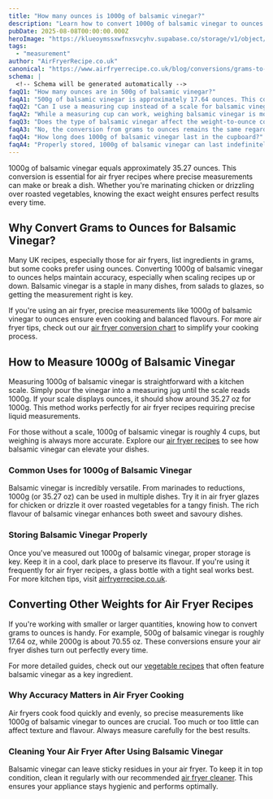 ```yaml
---
title: "How many ounces is 1000g of balsamic vinegar?"
description: "Learn how to convert 1000g of balsamic vinegar to ounces with our easy guide. Perfect for air fryer recipes and precise cooking measurements."
pubDate: 2025-08-08T00:00:00.000Z
heroImage: "https://klueoymssxwfnxsvcyhv.supabase.co/storage/v1/object/public/Shmucket/1000g-balsamic-vinegar-to-ounces.webp"
tags:
  - "measurement"
author: "AirFryerRecipe.co.uk"
canonical: "https://www.airfryerrecipe.co.uk/blog/conversions/grams-to-ounces/1000g-balsamic-vinegar-to-ounces"
schema: |
  <!-- Schema will be generated automatically -->
faqQ1: "How many ounces are in 500g of balsamic vinegar?"
faqA1: "500g of balsamic vinegar is approximately 17.64 ounces. This conversion is useful for smaller air fryer recipes where precise measurements are key. Always use a kitchen scale for accuracy."
faqQ2: "Can I use a measuring cup instead of a scale for balsamic vinegar?"
faqA2: "While a measuring cup can work, weighing balsamic vinegar is more accurate. 1000g of balsamic vinegar is roughly 4 cups, but scales ensure precision, especially for air fryer recipes."
faqQ3: "Does the type of balsamic vinegar affect the weight-to-ounce conversion?"
faqA3: "No, the conversion from grams to ounces remains the same regardless of the balsamic vinegar type. Whether it's aged or cheap, 1000g will always equal around 35.27 oz."
faqQ4: "How long does 1000g of balsamic vinegar last in the cupboard?"
faqA4: "Properly stored, 1000g of balsamic vinegar can last indefinitely, though its flavour may diminish over time. Keep it sealed in a cool, dark place for best results. Use it within 3-5 years for optimal taste."
---
```

<p>1000g of balsamic vinegar equals approximately 35.27 ounces. This conversion is essential for air fryer recipes where precise measurements can make or break a dish. Whether you're marinating chicken or drizzling over roasted vegetables, knowing the exact weight ensures perfect results every time.</p>  

<h2>Why Convert Grams to Ounces for Balsamic Vinegar?</h2>  
<p>Many UK recipes, especially those for air fryers, list ingredients in grams, but some cooks prefer using ounces. Converting 1000g of balsamic vinegar to ounces helps maintain accuracy, especially when scaling recipes up or down. Balsamic vinegar is a staple in many dishes, from salads to glazes, so getting the measurement right is key.</p>  
<p>If you're using an air fryer, precise measurements like 1000g of balsamic vinegar to ounces ensure even cooking and balanced flavours. For more air fryer tips, check out our <a href=https://www.airfryerrecipe.co.uk/air-fryer-conversion-chart>air fryer conversion chart</a> to simplify your cooking process.</p>  

<h2>How to Measure 1000g of Balsamic Vinegar</h2>  
<p>Measuring 1000g of balsamic vinegar is straightforward with a kitchen scale. Simply pour the vinegar into a measuring jug until the scale reads 1000g. If your scale displays ounces, it should show around 35.27 oz for 1000g. This method works perfectly for air fryer recipes requiring precise liquid measurements.</p>  
<p>For those without a scale, 1000g of balsamic vinegar is roughly 4 cups, but weighing is always more accurate. Explore our <a href=https://www.airfryerrecipe.co.uk/recipes>air fryer recipes</a> to see how balsamic vinegar can elevate your dishes.</p>  

<h3>Common Uses for 1000g of Balsamic Vinegar</h3>  
<p>Balsamic vinegar is incredibly versatile. From marinades to reductions, 1000g (or 35.27 oz) can be used in multiple dishes. Try it in air fryer glazes for chicken or drizzle it over roasted vegetables for a tangy finish. The rich flavour of balsamic vinegar enhances both sweet and savoury dishes.</p>  

<h3>Storing Balsamic Vinegar Properly</h3>  
<p>Once you've measured out 1000g of balsamic vinegar, proper storage is key. Keep it in a cool, dark place to preserve its flavour. If you're using it frequently for air fryer recipes, a glass bottle with a tight seal works best. For more kitchen tips, visit <a href=https://www.airfryerrecipe.co.uk>airfryerrecipe.co.uk</a>.</p>  

<h2>Converting Other Weights for Air Fryer Recipes</h2>  
<p>If you're working with smaller or larger quantities, knowing how to convert grams to ounces is handy. For example, 500g of balsamic vinegar is roughly 17.64 oz, while 2000g is about 70.55 oz. These conversions ensure your air fryer dishes turn out perfectly every time.</p>  
<p>For more detailed guides, check out our <a href=https://www.airfryerrecipe.co.uk/recipe-category/vegetables>vegetable recipes</a> that often feature balsamic vinegar as a key ingredient.</p>  

<h3>Why Accuracy Matters in Air Fryer Cooking</h3>  
<p>Air fryers cook food quickly and evenly, so precise measurements like 1000g of balsamic vinegar to ounces are crucial. Too much or too little can affect texture and flavour. Always measure carefully for the best results.</p>  

<h3>Cleaning Your Air Fryer After Using Balsamic Vinegar</h3>  
<p>Balsamic vinegar can leave sticky residues in your air fryer. To keep it in top condition, clean it regularly with our recommended <a href=https://www.airfryerrecipe.co.uk/air-fryer-cleaner>air fryer cleaner</a>. This ensures your appliance stays hygienic and performs optimally.</p>
